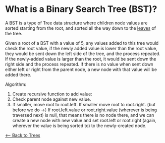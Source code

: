 # What is a Binary Search Tree (BST)?

A BST is a type of Tree data structure where children node values are sorted starting from the root, and sorted all the way down to the [leaves](../Leaves.md) of the tree.

Given a root of a BST with a value of 5, any values added to this tree would check the root value, if the newly added value is lower than the root value, they would be sent down the left side of the tree, and the process repeated. If the newly-added value is larger than the root, it would be sent down the right side and the process repeated. If there is no value when sent down either left or right from the parent node, a new node with that value will be added there.

Algorithm:
1. Create recursive function to add value:
1. Check parent node against new value.
1. If smaller, move root to root.left. If smaller move root to root.right. (but before we do ->) If root.left.value or root.right.value (wherever is being traversed next) is null, that means there is no node there, and we can create a new node with new value and set root.left or root.right (again, wherever the value is being sorted to) to the newly-created node.

[<-- Back to Trees](../Trees.md)